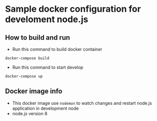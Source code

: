 # Sample docker configuration for develoment node.js

## How to build and run
- Run this command to build docker container
```
docker-compose build
```
- Run this command to start develop
```
docker-compose up
```
## Docker image info
- This docker image use `nodemon` to watch changes and restart node.js application in development node
- node.js version 8